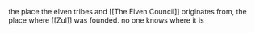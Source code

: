 the place the elven tribes and [[The Elven Council]] originates from, the place where [[Zul]] was founded. no one knows where it is